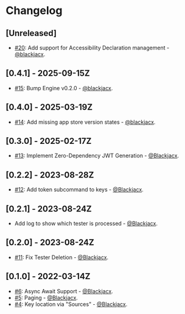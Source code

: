 # Changelog

## [Unreleased]

- [#20](https://github.com/dbdrive/beiwagen/pull/20): Add support for Accessibility Declaration management - [@blackjacx](https://github.com/blackjacx).

## [0.4.1] - 2025-09-15Z

- [#15](https://github.com/dbdrive/beiwagen/pull/15): Bump Engine v0.2.0 - [@blackjacx](https://github.com/blackjacx).

## [0.4.0] - 2025-03-19Z

- [#14](https://github.com/dbdrive/beiwagen/pull/14): Add missing app store version states - [@blackjacx](https://github.com/blackjacx).

## [0.3.0] - 2025-02-17Z

- [#13](https://github.com/Blackjacx/ASCKit/pull/13): Implement Zero-Dependency JWT Generation - [@Blackjacx](https://github.com/blackjacx).

## [0.2.2] - 2023-08-28Z

- [#12](https://github.com/Blackjacx/ASCKit/pull/12): Add token subcommand to keys - [@Blackjacx](https://github.com/blackjacx).

## [0.2.1] - 2023-08-24Z

- Add log to show which tester is processed - [@Blackjacx](https://github.com/blackjacx).

## [0.2.0] - 2023-08-24Z

- [#11](https://github.com/Blackjacx/ASCKit/pull/11): Fix Tester Deletion - [@Blackjacx](https://github.com/blackjacx).

## [0.1.0] - 2022-03-14Z

- [#6](https://github.com/Blackjacx/ASCKit/pull/6): Async Await Support - [@Blackjacx](https://github.com/blackjacx).
- [#5](https://github.com/Blackjacx/ASCKit/pull/5): Paging - [@Blackjacx](https://github.com/blackjacx).
- [#4](https://github.com/Blackjacx/ASCKit/pull/4): Key location via "Sources" - [@Blackjacx](https://github.com/blackjacx).
